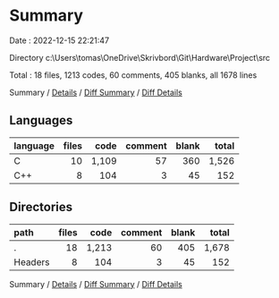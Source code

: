 # Summary

Date : 2022-12-15 22:21:47

Directory c:\\Users\\tomas\\OneDrive\\Skrivbord\\Git\\Hardware\\Project\\src

Total : 18 files,  1213 codes, 60 comments, 405 blanks, all 1678 lines

Summary / [Details](details.md) / [Diff Summary](diff.md) / [Diff Details](diff-details.md)

## Languages
| language | files | code | comment | blank | total |
| :--- | ---: | ---: | ---: | ---: | ---: |
| C | 10 | 1,109 | 57 | 360 | 1,526 |
| C++ | 8 | 104 | 3 | 45 | 152 |

## Directories
| path | files | code | comment | blank | total |
| :--- | ---: | ---: | ---: | ---: | ---: |
| . | 18 | 1,213 | 60 | 405 | 1,678 |
| Headers | 8 | 104 | 3 | 45 | 152 |

Summary / [Details](details.md) / [Diff Summary](diff.md) / [Diff Details](diff-details.md)